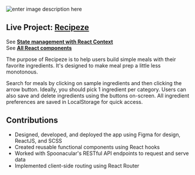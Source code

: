 ![enter image description here](https://cdn.sanity.io/images/nof1t6y8/projects/45693423977747eff4e2ad8a24c30b95a9ee430d-2560x1415.png)

## Live Project: [Recipeze](https://recipeze.dev)


See [**State management with React Context**](https://github.com/CarlsJr4/recipeze/tree/master/src/context) \
See [**All React components**](https://github.com/CarlsJr4/recipeze/tree/master/src/components)

The purpose of Recipeze is to help users build simple meals with their favorite ingredients. It's designed to make meal prep a little less monotonous. 

Search for meals by clicking on sample ingredients and then clicking the arrow button. Ideally, you should pick 1 ingredient per category. Users can also save and delete ingredients using the buttons on-screen. All ingredient preferences are saved in LocalStorage for quick access. 


## Contributions
- Designed, developed, and deployed the app using Figma for design, ReactJS, and SCSS
- Created reusable functional components using React hooks
- Worked with Spoonacular's RESTful API endpoints to request and serve data
- Implemented client-side routing using React Router


